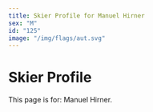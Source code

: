 ```yaml
---
title: Skier Profile for Manuel Hirner
sex: "M"
id: "125"
image: "/img/flags/aut.svg" 
---
```


# Skier Profile

This page is for: Manuel Hirner.
    
